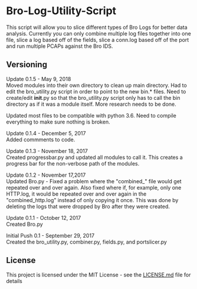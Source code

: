 # Bro-Log-Utility-Script

This script will allow you to slice different types of Bro Logs for better data analysis.  Currently you can only combine multiple log files together into one file, slice a log based off of the fields, slice a conn.log based off of the port and run multiple PCAPs against the Bro IDS.

## Versioning
Update 0.1.5 - May 9, 2018 <br />
Moved modules into their own directory to clean up main directory.  Had to edit the bro_utility.py script in order to point to the new bin.* files.  Need to create/edit __init__.py so that the bro_utility.py script only has to call the bin directory as if it was a module itself.  More research needs to be done.

Updated most files to be compatible with python 3.6.  Need to compile everything to make sure nothing is broken.

Update 0.1.4 - December 5, 2017 <br />
Added commments to code.

Update 0.1.3 - November 18, 2017 <br />
Created progressbar.py and updated all modules to call it.  This creates a progress bar for the non-verbose path of the modules.

Update 0.1.2 - November 17,2017 <br />
Updated Bro.py - Fixed a problem where the "combined_" file would get repeated over and over again.  Also fixed where if, for example, only one HTTP.log, it would be repeated over and over again in the "combined_http.log" instead of only copying it once.  This was done by deleting the logs that were dropped by Bro after they were created.

Update 0.1.1 - October 12, 2017 <br />
Created Bro.py

Initial Push 0.1 - September 29, 2017 <br />
Created the bro_utility.py, combiner.py, fields.py, and portslicer.py

## License

This project is licensed under the MIT License - see the [LICENSE.md](LICENSE.md) file for details



